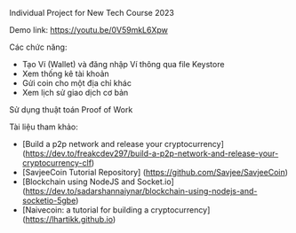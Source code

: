 Individual Project for New Tech Course 2023

Demo link: https://youtu.be/0V59mkL6Xpw

Các chức năng:
- Tạo Ví (Wallet) và đăng nhập Ví thông qua file Keystore
- Xem thống kê tài khoản
- Gửi coin cho một địa chỉ khác
- Xem lịch sử giao dịch cơ bản

Sử dụng thuật toán Proof of Work 

Tài liệu tham khảo: 
- [Build a p2p network and release your cryptocurrency] (https://dev.to/freakcdev297/build-a-p2p-network-and-release-your-cryptocurrency-clf)
- [SavjeeCoin Tutorial Repository] (https://github.com/Savjee/SavjeeCoin)
- [Blockchain using NodeJS and Socket.io] (https://dev.to/sadarshannaiynar/blockchain-using-nodejs-and-socketio-5gbe)
- [Naivecoin: a tutorial for building a cryptocurrency] (https://lhartikk.github.io)
